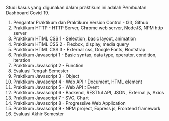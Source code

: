 Studi kasus yang digunakan dalam praktikum ini adalah Pembuatan Dashboard Covid 19. 

1. Pengantar Praktikum dan Praktikum Version Control - Git, Github
2. Praktikum HTTP - HTTP Server, Chrome web server, NodeJS, NPM http server
3. Praktikum HTML CSS 1 - Selection, basic layout, animation
4. Praktikum HTML CSS 2 - Flexbox, display, media query
5. Praktikum HTML CSS 3 - External css, Google Fonts, Bootstrap
6. Praktikum Javascript 1 - Basic syntax, data type, operator, condition, iteration
7. Praktikum Javascript 2 - Function
8. Evaluasi Tengah Semester
9. Praktikum Javascript 3 - Object
10. Praktikum Javascript 4 - Web API : Document, HTML element
11. Praktikum Javascript 5 - Web API : Event
12. Praktikum Javascript 6 - Backend, RESTful API, JSON, External js, Axios
13. Praktikum Javascript 7 - SVG, Chart
14. Praktikum Javascript 8 - Progressive Web Application
15. Praktikum Javascript 9 - NPM project, Express js, Frontend framework 
16. Evaluasi Akhir Semester
